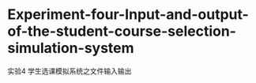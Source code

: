 # Experiment-four-Input-and-output-of-the-student-course-selection-simulation-system
实验4 学生选课模拟系统之文件输入输出
